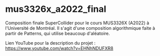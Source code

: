 # mus3326x_a2022_final

Composition finale SuperCollider pour le cours MUS3326X (A2022) à l'Université de Montréal. Il s'agit d'une composition algorithmique faite à partir de Patterns, qui utilise beaucoup d'aléatoire.

Lien YouTube pour la description du projet : https://www.youtube.com/watch?v=EHNhNDUFXR8
